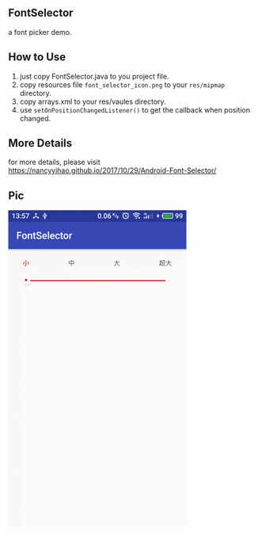## FontSelector
a font picker demo.

## How to Use
1. just copy FontSelector.java to you project file.
2. copy resources file `font_selector_icon.png` to your `res/mipmap` directory.
3. copy arrays.xml to your res/vaules directory.
4. use ```setOnPositionChangedListener()``` to get the callback when position changed.

## More Details
for more details, please visit https://nancyyihao.github.io/2017/10/29/Android-Font-Selector/

## Pic
![](/image/p1.gif)

